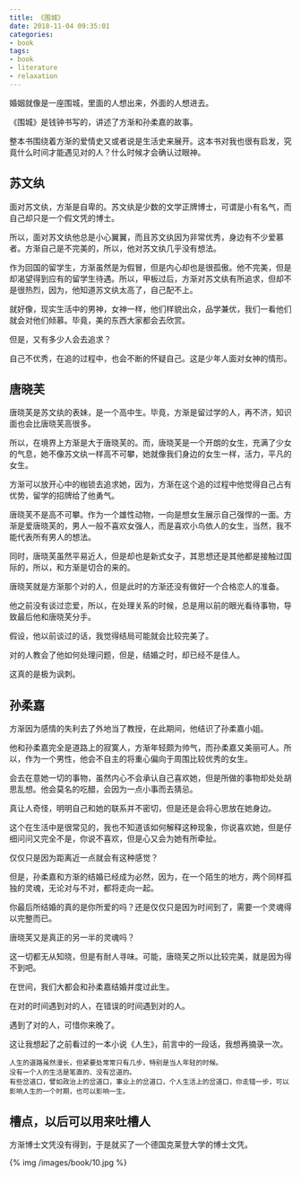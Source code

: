 ```yaml
---
title: 《围城》
date: 2018-11-04 09:35:01
categories:
- book
tags:
- book
- literature
- relaxation
---
```

婚姻就像是一座围城，里面的人想出来，外面的人想进去。

<!-- more -->

《围城》是钱钟书写的，讲述了方渐和孙柔嘉的故事。

整本书围绕着方渐的爱情史又或者说是生活史来展开。这本书对我也很有启发，究竟什么时间才能遇见对的人？什么时候才会确认过眼神。

## 苏文纨

面对苏文纨，方渐是自卑的。苏文纨是少数的文学正牌博士，可谓是小有名气，而自己却只是一个假文凭的博士。

所以，面对苏文纨他总是小心翼翼，而且苏文纨因为非常优秀，身边有不少爱慕者。方渐自己是不完美的，所以，他对苏文纨几乎没有想法。

作为回国的留学生，方渐虽然是为假冒，但是内心却也是很孤傲。他不完美，但是却渴望得到应有的留学生待遇。所以，甲板过后，方渐对苏文纨有所追求，但却不是很热烈，因为，他知道苏文纨太高了，自己配不上。

就好像，现实生活中的男神，女神一样，他们样貌出众，品学兼优，我们一看他们就会对他们倾慕。毕竟，美的东西大家都会去欣赏。

但是，又有多少人会去追求？

自己不优秀，在追的过程中，也会不断的怀疑自己。这是少年人面对女神的情形。



## 唐晓芙

唐晓芙是苏文纨的表妹，是一个高中生。毕竟，方渐是留过学的人，再不济，知识面也会比唐晓芙高很多。

所以，在境界上方渐是大于唐晓芙的。而，唐晓芙是一个开朗的女生，充满了少女的气息，她不像苏文纨一样高不可攀，她就像我们身边的女生一样，活力，平凡的女生。

方渐可以放开心中的枷锁去追求她，因为，方渐在这个追的过程中他觉得自己占有优势，留学的招牌给了他勇气。

唐晓芙不是高不可攀。作为一个雄性动物，一向是想女生展示自己强悍的一面。方渐是爱唐晓芙的，男人一般不喜欢女强人，而是喜欢小鸟依人的女生，当然，我不能代表所有男人的想法。

同时，唐晓芙虽然平易近人，但是却也是新式女子，其思想还是其他都是接触过国际的，所以，和方渐是切合的来的。

唐晓芙就是方渐那个对的人，但是此时的方渐还没有做好一个合格恋人的准备。

他之前没有谈过恋爱，所以，在处理关系的时候，总是用以前的眼光看待事物，导致最后他和唐晓芙分手。

假设，他以前谈过的话，我觉得结局可能就会比较完美了。

对的人教会了他如何处理问题，但是，结婚之时，却已经不是佳人。

这真的是极为讽刺。



## 孙柔嘉

方渐因为感情的失利去了外地当了教授，在此期间，他结识了孙柔嘉小姐。

他和孙柔嘉完全是道路上的寂寞人，方渐年轻颇为帅气，而孙柔嘉又美丽可人。所以，作为一个男性，他会不自主的将重心偏向于周围比较优秀的女生。

会去在意她一切的事物，虽然内心不会承认自己喜欢她，但是所做的事物却处处胡思乱想。他会莫名的吃醋，会因为一点小事而去猜忌。

真让人奇怪，明明自己和她的联系并不密切，但是还是会将心思放在她身边。

这个在生活中是很常见的，我也不知道该如何解释这种现象，你说喜欢她，但是仔细问问又完全不是，你说不喜欢，但是心又会为她有所牵扯。

仅仅只是因为距离近一点就会有这种感觉？

但是，孙柔嘉和方渐的结婚已经成为必然，因为，在一个陌生的地方，两个同样孤独的灵魂，无论对与不对，都将走向一起。

你最后所结婚的真的是你所爱的吗？还是仅仅只是因为时间到了，需要一个灵魂得以完整而已。

唐晓芙又是真正的另一半的灵魂吗？

这一切都无从知晓，但是有耐人寻味。可能，唐晓芙之所以比较完美，就是因为得不到吧。

在世间，我们大都会和孙柔嘉结婚并度过此生。

在对的时间遇到对的人，在错误的时间遇到对的人。

遇到了对的人，可惜你来晚了。

这让我想起了之前看过的一本小说《人生》，前言中的一段话，我想再摘录一次。



	人生的道路虽然漫长，但紧要处常常只有几步，特别是当人年轻的时候。
	没有一个人的生活是笔直的、没有岔道的。
	有些岔道口，譬如政治上的岔道口，事业上的岔道口，个人生活上的岔道口，你走错一步，可以影响人生的一个时期，也可以影响一生。



## 槽点，以后可以用来吐槽人

方渐博士文凭没有得到，于是就买了一个德国克莱登大学的博士文凭。

{% img /images/book/10.jpg %}












